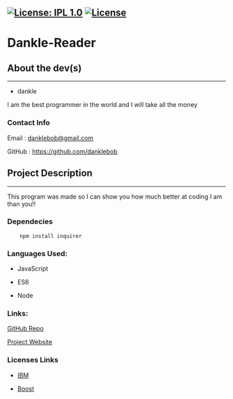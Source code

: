 [![License: IPL 1.0](https://img.shields.io/badge/License-IPL_1.0-blue.svg)](https://opensource.org/licenses/IPL-1.0)   [![License](https://img.shields.io/badge/License-Boost_1.0-lightblue.svg)](https://www.boost.org/LICENSE_1_0.txt)   
  ---

  # Dankle-Reader

  ## About the dev(s)
  ---

  - dankle

  I am the best programmer in the world and I will take all the money

  ### Contact Info

  Email : danklebob@gmail.com

  GitHub : https://github.com/danklebob
  

  ## Project Description
  ---

  This program was made so I can show you how much better at coding I am than you!!

  ### Dependecies

        npm install inquirer

  ### Languages Used:

  - JavaScript

  - ES6

  - Node

  

  ### Links:

  [GitHub Repo](https://github.com/danklebob/Dankle-Reader)

  [Project Website](https://danklebob.github.io/Dankle-Reader)

  ### Licenses Links

- [IBM](https://opensource.org/licenses/IPL-1.0)
      
- [Boost](https://www.boost.org/LICENSE_1_0.txt)
      


